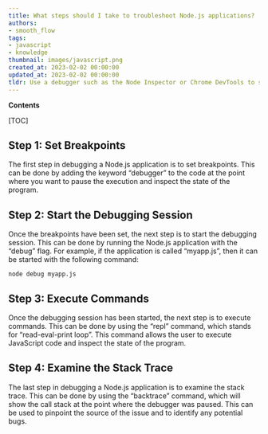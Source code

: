 ```yaml
---
title: What steps should I take to troubleshoot Node.js applications?
authors:
- smooth_flow
tags:
- javascript
- knowledge
thumbnail: images/javascript.png
created_at: 2023-02-02 00:00:00
updated_at: 2023-02-02 00:00:00
tldr: Use a debugger such as the Node Inspector or Chrome DevTools to step through code and inspect variables.
---
```


**Contents**

[TOC]

## Step 1: Set Breakpoints

The first step in debugging a Node.js application is to set breakpoints. This can be done by adding the keyword “debugger” to the code at the point where you want to pause the execution and inspect the state of the program.

## Step 2: Start the Debugging Session

Once the breakpoints have been set, the next step is to start the debugging session. This can be done by running the Node.js application with the “debug” flag. For example, if the application is called “myapp.js”, then it can be started with the following command:

```
node debug myapp.js
```

## Step 3: Execute Commands

Once the debugging session has been started, the next step is to execute commands. This can be done by using the “repl” command, which stands for “read-eval-print loop”. This command allows the user to execute JavaScript code and inspect the state of the program.

## Step 4: Examine the Stack Trace

The last step in debugging a Node.js application is to examine the stack trace. This can be done by using the “backtrace” command, which will show the call stack at the point where the debugger was paused. This can be used to pinpoint the source of the issue and to identify any potential bugs.
